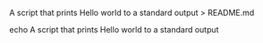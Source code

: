 A script that prints Hello world to a standard output > README.md

echo A script that prints Hello world to a standard output
